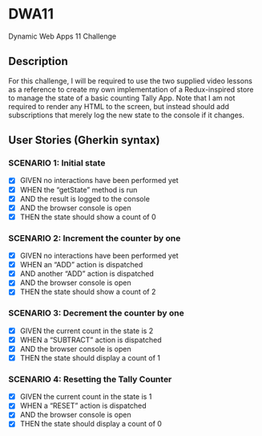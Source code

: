 # DWA11

Dynamic Web Apps 11 Challenge

## Description
For this challenge, I will be required to use the two supplied video lessons as a reference to create my own implementation of a Redux-inspired store to manage the state of a basic counting Tally App. Note that I am not required to render any HTML to the screen, but instead should add subscriptions that merely log the new state to the console if it changes.

## User Stories (Gherkin syntax)

### SCENARIO 1: Initial state
- [X] GIVEN no interactions have been performed yet
- [X] WHEN the “getState” method is run
- [X] AND the result is logged to the console
- [X] AND the browser console is open
- [X] THEN the state should show a count of 0

### SCENARIO 2: Increment the counter by one
- [X] GIVEN no interactions have been performed yet
- [X] WHEN an “ADD” action is dispatched
- [X] AND another “ADD” action is dispatched
- [X] AND the browser console is open
- [X] THEN the state should show a count of 2

### SCENARIO 3: Decrement the counter by one
- [X] GIVEN the current count in the state is 2
- [X] WHEN a “SUBTRACT” action is dispatched
- [X] AND the browser console is open
- [X] THEN the state should display a count of 1

### SCENARIO 4: Resetting the Tally Counter
- [X] GIVEN the current count in the state is 1
- [X] WHEN a “RESET” action is dispatched
- [X] AND the browser console is open
- [X] THEN the state should display a count of 0